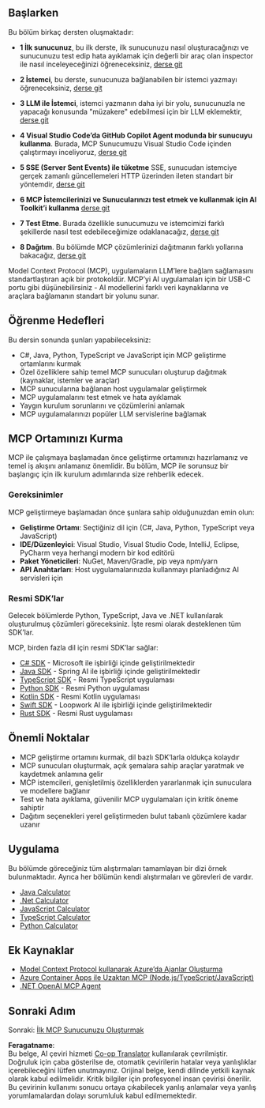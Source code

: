 <!--
CO_OP_TRANSLATOR_METADATA:
{
  "original_hash": "f77fa364511cb670d6262d119d56f562",
  "translation_date": "2025-06-11T09:08:56+00:00",
  "source_file": "03-GettingStarted/README.md",
  "language_code": "tr"
}
-->
## Başlarken  

Bu bölüm birkaç dersten oluşmaktadır:

- **1 İlk sunucunuz**, bu ilk derste, ilk sunucunuzu nasıl oluşturacağınızı ve sunucunuzu test edip hata ayıklamak için değerli bir araç olan inspector ile nasıl inceleyeceğinizi öğreneceksiniz, [derse git](/03-GettingStarted/01-first-server/README.md)

- **2 İstemci**, bu derste, sunucunuza bağlanabilen bir istemci yazmayı öğreneceksiniz, [derse git](/03-GettingStarted/02-client/README.md)

- **3 LLM ile İstemci**, istemci yazmanın daha iyi bir yolu, sunucunuzla ne yapacağı konusunda "müzakere" edebilmesi için bir LLM eklemektir, [derse git](/03-GettingStarted/03-llm-client/README.md)

- **4 Visual Studio Code’da GitHub Copilot Agent modunda bir sunucuyu kullanma**. Burada, MCP Sunucumuzu Visual Studio Code içinden çalıştırmayı inceliyoruz, [derse git](/03-GettingStarted/04-vscode/README.md)

- **5 SSE (Server Sent Events) ile tüketme** SSE, sunucudan istemciye gerçek zamanlı güncellemeleri HTTP üzerinden ileten standart bir yöntemdir, [derse git](/03-GettingStarted/05-sse-server/README.md)

- **6 MCP İstemcilerinizi ve Sunucularınızı test etmek ve kullanmak için AI Toolkit’i kullanma** [derse git](/03-GettingStarted/06-aitk/README.md)

- **7 Test Etme**. Burada özellikle sunucumuzu ve istemcimizi farklı şekillerde nasıl test edebileceğimize odaklanacağız, [derse git](/03-GettingStarted/07-testing/README.md)

- **8 Dağıtım**. Bu bölümde MCP çözümlerinizi dağıtmanın farklı yollarına bakacağız, [derse git](/03-GettingStarted/08-deployment/README.md)


Model Context Protocol (MCP), uygulamaların LLM’lere bağlam sağlamasını standartlaştıran açık bir protokoldür. MCP’yi AI uygulamaları için bir USB-C portu gibi düşünebilirsiniz - AI modellerini farklı veri kaynaklarına ve araçlara bağlamanın standart bir yolunu sunar.

## Öğrenme Hedefleri

Bu dersin sonunda şunları yapabileceksiniz:

- C#, Java, Python, TypeScript ve JavaScript için MCP geliştirme ortamlarını kurmak
- Özel özelliklere sahip temel MCP sunucuları oluşturup dağıtmak (kaynaklar, istemler ve araçlar)
- MCP sunucularına bağlanan host uygulamalar geliştirmek
- MCP uygulamalarını test etmek ve hata ayıklamak
- Yaygın kurulum sorunlarını ve çözümlerini anlamak
- MCP uygulamalarınızı popüler LLM servislerine bağlamak

## MCP Ortamınızı Kurma

MCP ile çalışmaya başlamadan önce geliştirme ortamınızı hazırlamanız ve temel iş akışını anlamanız önemlidir. Bu bölüm, MCP ile sorunsuz bir başlangıç için ilk kurulum adımlarında size rehberlik edecek.

### Gereksinimler

MCP geliştirmeye başlamadan önce şunlara sahip olduğunuzdan emin olun:

- **Geliştirme Ortamı**: Seçtiğiniz dil için (C#, Java, Python, TypeScript veya JavaScript)
- **IDE/Düzenleyici**: Visual Studio, Visual Studio Code, IntelliJ, Eclipse, PyCharm veya herhangi modern bir kod editörü
- **Paket Yöneticileri**: NuGet, Maven/Gradle, pip veya npm/yarn
- **API Anahtarları**: Host uygulamalarınızda kullanmayı planladığınız AI servisleri için


### Resmi SDK’lar

Gelecek bölümlerde Python, TypeScript, Java ve .NET kullanılarak oluşturulmuş çözümleri göreceksiniz. İşte resmi olarak desteklenen tüm SDK’lar.

MCP, birden fazla dil için resmi SDK’lar sağlar:
- [C# SDK](https://github.com/modelcontextprotocol/csharp-sdk) - Microsoft ile işbirliği içinde geliştirilmektedir
- [Java SDK](https://github.com/modelcontextprotocol/java-sdk) - Spring AI ile işbirliği içinde geliştirilmektedir
- [TypeScript SDK](https://github.com/modelcontextprotocol/typescript-sdk) - Resmi TypeScript uygulaması
- [Python SDK](https://github.com/modelcontextprotocol/python-sdk) - Resmi Python uygulaması
- [Kotlin SDK](https://github.com/modelcontextprotocol/kotlin-sdk) - Resmi Kotlin uygulaması
- [Swift SDK](https://github.com/modelcontextprotocol/swift-sdk) - Loopwork AI ile işbirliği içinde geliştirilmektedir
- [Rust SDK](https://github.com/modelcontextprotocol/rust-sdk) - Resmi Rust uygulaması

## Önemli Noktalar

- MCP geliştirme ortamını kurmak, dil bazlı SDK’larla oldukça kolaydır
- MCP sunucuları oluşturmak, açık şemalara sahip araçlar yaratmak ve kaydetmek anlamına gelir
- MCP istemcileri, genişletilmiş özelliklerden yararlanmak için sunuculara ve modellere bağlanır
- Test ve hata ayıklama, güvenilir MCP uygulamaları için kritik öneme sahiptir
- Dağıtım seçenekleri yerel geliştirmeden bulut tabanlı çözümlere kadar uzanır

## Uygulama

Bu bölümde göreceğiniz tüm alıştırmaları tamamlayan bir dizi örnek bulunmaktadır. Ayrıca her bölümün kendi alıştırmaları ve görevleri de vardır.

- [Java Calculator](./samples/java/calculator/README.md)
- [.Net Calculator](../../../03-GettingStarted/samples/csharp)
- [JavaScript Calculator](./samples/javascript/README.md)
- [TypeScript Calculator](./samples/typescript/README.md)
- [Python Calculator](../../../03-GettingStarted/samples/python)

## Ek Kaynaklar

- [Model Context Protocol kullanarak Azure’da Ajanlar Oluşturma](https://learn.microsoft.com/azure/developer/ai/intro-agents-mcp)
- [Azure Container Apps ile Uzaktan MCP (Node.js/TypeScript/JavaScript)](https://learn.microsoft.com/samples/azure-samples/mcp-container-ts/mcp-container-ts/)
- [.NET OpenAI MCP Agent](https://learn.microsoft.com/samples/azure-samples/openai-mcp-agent-dotnet/openai-mcp-agent-dotnet/)

## Sonraki Adım

Sonraki: [İlk MCP Sunucunuzu Oluşturmak](/03-GettingStarted/01-first-server/README.md)

**Feragatname**:  
Bu belge, AI çeviri hizmeti [Co-op Translator](https://github.com/Azure/co-op-translator) kullanılarak çevrilmiştir. Doğruluk için çaba gösterilse de, otomatik çevirilerin hatalar veya yanlışlıklar içerebileceğini lütfen unutmayınız. Orijinal belge, kendi dilinde yetkili kaynak olarak kabul edilmelidir. Kritik bilgiler için profesyonel insan çevirisi önerilir. Bu çevirinin kullanımı sonucu ortaya çıkabilecek yanlış anlamalar veya yanlış yorumlamalardan dolayı sorumluluk kabul edilmemektedir.
